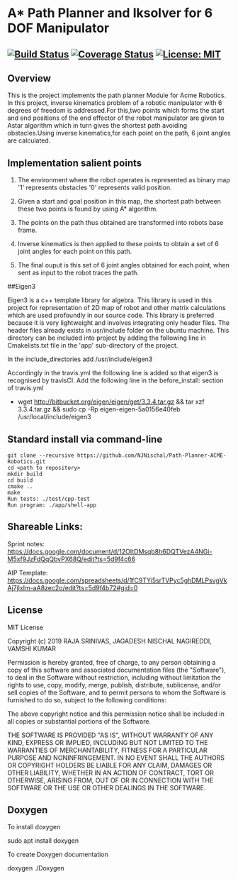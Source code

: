 # A* Path Planner and Iksolver for 6 DOF Manipulator
[![Build Status](https://travis-ci.org/NJNischal/Path-Planner-ACME-Robotics.svg?branch=implementation_development)](https://travis-ci.org/NJNischal/Path-Planner-ACME-Robotics)
[![Coverage Status](https://coveralls.io/repos/github/NJNischal/Path-Planner-ACME-Robotics/badge.svg?branch=implementation_development)](https://coveralls.io/github/NJNischal/Path-Planner-ACME-Robotics?branch=master)
[![License: MIT](https://img.shields.io/badge/License-MIT-yellow.svg)](https://opensource.org/licenses/MIT)
---

## Overview

This is the project implements the path planner Module for Acme Robotics. In this project, inverse kinematics problem of a robotic manipulator with 6 degrees of freedom is addressed.For this,two points which forms the start and end positions of the end effector of the robot manipulator are given to Astar algorithm which in turn gives the shortest path avoiding obstacles.Using inverse kinematics,for each point on the path, 6 joint angles are calculated.

## Implementation salient points

1) The environment where the robot operates is represented as binary map '1' represents obstacles '0' represents valid position.

2) Given a start and goal position in this map, the shortest path between these two points is found by using A* algorithm.

3) The points on the path thus obtained are transformed into robots base frame.

4) Inverse kinematics is then applied to these points to obtain a set of 6 joint angles for each point on this path.

5) The final ouput is this set of 6 joint angles obtained for each point, when sent as input to the robot traces the path.

##Eigen3

Eigen3 is a c++ template library for algebra. This library is used in this project for representation of 2D map of robot and other matrix calculations which are used profoundly in our source code. This library is preferred because it is very lightweight and involves integrating only header files. The header files already exists in usr/include folder on the ubuntu machine. This directory can be included into project by adding the following line in Cmakelists.txt file in the 'app' sub-directory of the project.

In the include_directories add /usr/include/eigen3

Accordingly in the travis.yml the following line is added so that eigen3 is recognised by travisCI.
Add the following line in the before_install: section of travis.yml
- wget http://bitbucket.org/eigen/eigen/get/3.3.4.tar.gz && tar xzf 3.3.4.tar.gz && sudo cp -Rp eigen-eigen-5a0156e40feb /usr/local/include/eigen3

## Standard install via command-line
```
git clone --recursive https://github.com/NJNischal/Path-Planner-ACME-Robotics.git
cd <path to repository>
mkdir build
cd build
cmake ..
make
Run tests: ./test/cpp-test
Run program: ./app/shell-app
```


## Shareable Links:

Sprint notes: 
https://docs.google.com/document/d/12OItDMsqb8h6DQTVezA4NGi-M5xf9JzFdQqQbvPX68Q/edit?ts=5d9f4c66

AIP Template:
https://docs.google.com/spreadsheets/d/1fC9TYi5srTVPyc5ghDMLPsvgVkAj7jlxIm-aA8zec2o/edit?ts=5d9f4b72#gid=0

## License
MIT License

Copyright (c) 2019 RAJA SRINIVAS, JAGADESH NISCHAL NAGIREDDI, VAMSHI KUMAR

Permission is hereby granted, free of charge, to any person obtaining a copy
of this software and associated documentation files (the "Software"), to deal
in the Software without restriction, including without limitation the rights
to use, copy, modify, merge, publish, distribute, sublicense, and/or sell
copies of the Software, and to permit persons to whom the Software is
furnished to do so, subject to the following conditions:

The above copyright notice and this permission notice shall be included in all
copies or substantial portions of the Software.

THE SOFTWARE IS PROVIDED "AS IS", WITHOUT WARRANTY OF ANY KIND, EXPRESS OR
IMPLIED, INCLUDING BUT NOT LIMITED TO THE WARRANTIES OF MERCHANTABILITY,
FITNESS FOR A PARTICULAR PURPOSE AND NONINFRINGEMENT. IN NO EVENT SHALL THE
AUTHORS OR COPYRIGHT HOLDERS BE LIABLE FOR ANY CLAIM, DAMAGES OR OTHER
LIABILITY, WHETHER IN AN ACTION OF CONTRACT, TORT OR OTHERWISE, ARISING FROM,
OUT OF OR IN CONNECTION WITH THE SOFTWARE OR THE USE OR OTHER DEALINGS IN THE
SOFTWARE.

## Doxygen

To install doxygen 

sudo apt install doxygen

To create Doxygen documentation

doxygen ./Doxygen
